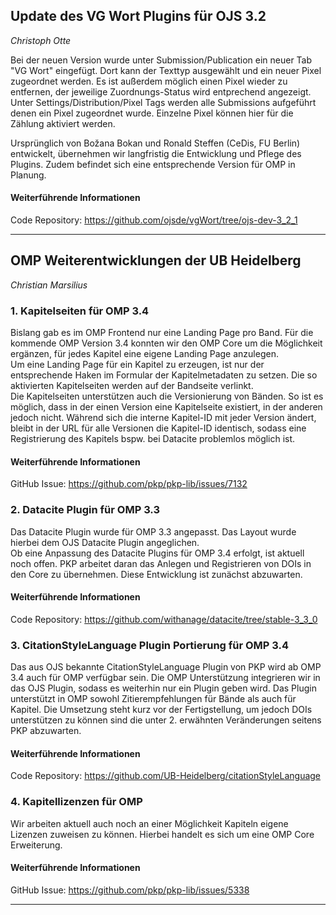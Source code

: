 ## Update des VG Wort Plugins für OJS 3.2

*Christoph Otte*

Bei der neuen Version wurde unter Submission/Publication ein neuer Tab "VG Wort" eingefügt. Dort kann der Texttyp ausgewählt und ein neuer Pixel zugeordnet werden. Es ist außerdem möglich einen Pixel wieder zu entfernen, der jeweilige Zuordnungs-Status wird entprechend angezeigt. Unter Settings/Distribution/Pixel Tags werden alle Submissions aufgeführt denen ein Pixel zugeordnet wurde. Einzelne Pixel können hier für die Zählung aktiviert werden.

Ursprünglich von Božana Bokan und Ronald Steffen (CeDis, FU Berlin) entwickelt, übernehmen wir langfristig die Entwicklung und Pflege des Plugins. Zudem befindet sich eine entsprechende Version für OMP in Planung.

#### Weiterführende Informationen

Code Repository: https://github.com/ojsde/vgWort/tree/ojs-dev-3_2_1

------

## OMP Weiterentwicklungen der UB Heidelberg

*Christian Marsilius*

### 1. Kapitelseiten für OMP 3.4

Bislang gab es im OMP Frontend nur eine Landing Page pro Band. Für die kommende OMP Version 3.4 konnten wir den OMP Core um die Möglichkeit ergänzen, für jedes Kapitel eine eigene Landing Page anzulegen.  
Um eine Landing Page für ein Kapitel zu erzeugen, ist nur der entsprechende Haken im Formular der Kapitelmetadaten zu setzen. Die so aktivierten Kapitelseiten werden auf der Bandseite verlinkt.  
Die Kapitelseiten unterstützen auch die Versionierung von Bänden. So ist es möglich, dass in der einen Version eine Kapitelseite existiert, in der anderen jedoch nicht. Während sich die interne Kapitel-ID mit jeder Version ändert, bleibt in der URL für alle Versionen die Kapitel-ID identisch, sodass eine Registrierung des Kapitels bspw. bei Datacite problemlos möglich ist.

#### Weiterführende Informationen

GitHub Issue: https://github.com/pkp/pkp-lib/issues/7132

### 2. Datacite Plugin für OMP 3.3

Das Datacite Plugin wurde für OMP 3.3 angepasst. Das Layout wurde hierbei dem OJS Datacite Plugin angeglichen.  
Ob eine Anpassung des Datacite Plugins für OMP 3.4 erfolgt, ist aktuell noch offen. PKP arbeitet daran das Anlegen und Registrieren von DOIs in den Core zu übernehmen. Diese Entwicklung ist zunächst abzuwarten.

#### Weiterführende Informationen

Code Repository: https://github.com/withanage/datacite/tree/stable-3_3_0


### 3. CitationStyleLanguage Plugin Portierung für OMP 3.4

Das aus OJS bekannte CitationStyleLanguage Plugin von PKP wird ab OMP 3.4 auch für OMP verfügbar sein. Die OMP Unterstützung integrieren wir in das OJS Plugin, sodass es weiterhin nur ein Plugin geben wird. Das Plugin unterstützt in OMP sowohl Zitierempfehlungen für Bände als auch für Kapitel. Die Umsetzung steht kurz vor der Fertigstellung, um jedoch DOIs unterstützen zu können sind die unter 2. erwähnten Veränderungen seitens PKP abzuwarten.

#### Weiterführende Informationen

Code Repository: https://github.com/UB-Heidelberg/citationStyleLanguage

### 4. Kapitellizenzen für OMP

Wir arbeiten aktuell auch noch an einer Möglichkeit Kapiteln eigene Lizenzen zuweisen zu können. Hierbei handelt es sich um eine OMP Core Erweiterung.

#### Weiterführende Informationen

GitHub Issue: https://github.com/pkp/pkp-lib/issues/5338

------
